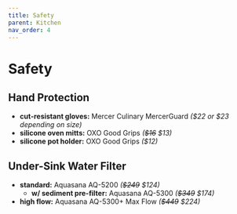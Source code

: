```yaml
---
title: Safety
parent: Kitchen
nav_order: 4
---
```

# Safety

## Hand Protection

- **cut-resistant gloves:** Mercer Culinary MercerGuard *($22 or $23 depending on size)*
- **silicone oven mitts:** OXO Good Grips *(~~$16~~ $13)*
- **silicone pot holder:** OXO Good Grips *($12)*

## Under-Sink Water Filter

- **standard:** Aquasana AQ-5200 *(~~$249~~ $124)*
	- **w/ sediment pre-filter:** Aquasana AQ-5300 *(~~$349~~ $174)*
- **high flow:** Aquasana AQ-5300+ Max Flow *(~~$449~~ $224)*
